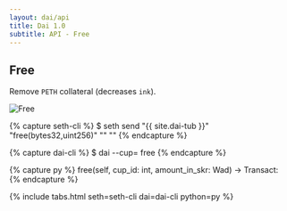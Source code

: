 ```yaml
---
layout: dai/api
title: Dai 1.0
subtitle: API - Free
---
```


## Free

Remove `PETH` collateral (decreases `ink`).

![Free](https://user-images.githubusercontent.com/5028/35772482-61a6330a-09a4-11e8-94e1-910253b5a5a1.png)

{% capture seth-cli %}
  $ seth send "{{ site.dai-tub }}" "free(bytes32,uint256)" "<cup-id>" "<amount-in-skr>"
{% endcapture %}

{% capture dai-cli %}
  $ dai --cup=<id> free <amount-in-skr>
{% endcapture %}

{% capture py %}
  free(self, cup_id: int, amount_in_skr: Wad) -> Transact:
{% endcapture %}

{% include tabs.html seth=seth-cli dai=dai-cli python=py %}
